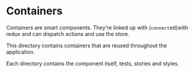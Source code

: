 # Containers

Containers are smart components. 
They're linked up with (`connect`ed)with redux and can dispatch actions and use the store.

This directory contains containers that are reused throughout the application.

Each directory contains the component itself, tests, stories and styles.
